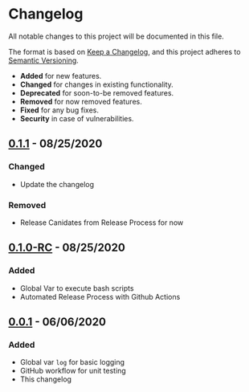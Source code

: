 # Changelog

All notable changes to this project will be documented in this file.

The format is based on [Keep a Changelog](https://keepachangelog.com/en/1.0.0/),
and this project adheres to [Semantic Versioning](https://semver.org/spec/v2.0.0.html).

- **Added** for new features.
- **Changed** for changes in existing functionality.
- **Deprecated** for soon-to-be removed features.
- **Removed** for now removed features.
- **Fixed** for any bug fixes.
- **Security** in case of vulnerabilities.

## [0.1.1] - 08/25/2020

### Changed

- Update the changelog 

### Removed

- Release Canidates from Release Process for now

## [0.1.0-RC] - 08/25/2020

### Added

- Global Var to execute bash scripts
- Automated Release Process with Github Actions

## [0.0.1] - 06/06/2020

### Added

- Global var `log` for basic logging
- GitHub workflow for unit testing
- This changelog

[0.1.1]: https://github.com/DontShaveTheYak/jenkins-std-lib/compare/v0.1.0-RC...v0.1.1
[0.1.0-RC]: https://github.com/DontShaveTheYak/jenkins-std-lib/compare/v0.0.1...v0.1.0-RC
[0.0.1]: https://github.com/DontShaveTheYak/jenkins-std-lib/releases/tag/v0.0.1